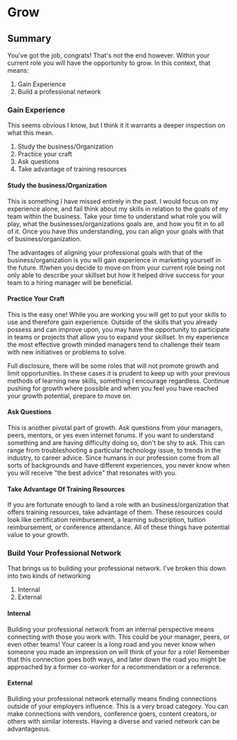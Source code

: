 # Grow

## Summary

You've got the job, congrats! That's not the end however. Within your current role you will have the opportunity to grow. In this context, that means:

1. Gain Experience
2. Build a professional network
### Gain Experience

This seems obvious I know, but I think it it warrants a deeper inspection on what this mean.

1. Study the business/Organization
2. Practice your craft
3. Ask questions
4. Take advantage of training resources

#### Study the business/Organization

This is something I have missed entirely in the past. I would focus on my experience alone, and fail think about my skills in relation to the goals of my team within the business. Take your time to understand what role you will play, what the businesses/organizations goals are, and how you fit in to all of it. Once you have this understanding, you can align your goals with that of business/organization.

The advantages of aligning your professional goals with that of the business/organization is you will gain experience in marketing yourself in the future. If/when you decide to move on from your current role being not only able to describe your skillset but how it helped drive success for your team to a hiring manager will be beneficial.

#### Practice Your Craft

This is the easy one! While you are working you will get to put your skills to use and therefore gain experience. Outside of the skills that you already possess and can improve upon, you may have the opportunity to participate in teams or projects that allow you to expand your skillset. In my experience the most effective growth minded managers tend to challenge their team with new initiatives or problems to solve.

Full disclosure, there will be some roles that will not promote growth and limit opportunities. In these cases it is prudent to keep up with your previous methods of learning new skills, something I encourage regardless. Continue pushing for growth where possible and when you feel you have reached your growth potential, prepare to move on.

#### Ask Questions

This is another pivotal part of growth. Ask questions from your managers, peers, mentors, or yes even internet forums. If you want to understand something and are having difficulty doing so, don't be shy to ask. This can range from troubleshooting a particular technology issue, to trends in the industry, to career advice. Since humans in our profession come from all sorts of backgrounds and have different experiences, you never know when you will receive "the best advice" that resonates with you.

#### Take Advantage Of  Training Resources

If you are fortunate enough to land a role with an business/organization that offers training resources, take advantage of them. These resources could look like certification reimbursement, a learning subscription, tuition reimbursement, or conference attendance. All of these things have potential value to your growth.


### Build Your Professional Network

That brings us to building your professional network. I've broken this down into two kinds of networking

1. Internal
2. External
#### Internal

Building your professional network from an internal perspective means connecting with those you work with. This could be your manager, peers, or even other teams! Your career is a long road and you never know when someone you made an impression on will think of your for a role! Remember that this connection goes both ways, and later down the road you might be approached by a former co-worker for a recommendation or a reference. 


#### External

Building your professional network eternally means finding connections outside of your employers influence. This is a very broad category. You can make connections with vendors, conference goers, content creators, or others with similar interests. Having a diverse and varied network can be advantageous. 